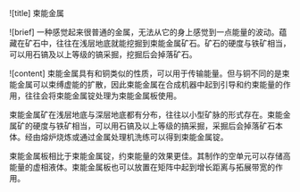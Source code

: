![title]
束能金属

![brief]
一种感觉起来很普通的金属，无法从它的身上感觉到一点能量的波动。蕴藏在矿石中，往往在浅层地底就能挖掘到束能金属矿石。矿石的硬度与铁矿相当，可以用石镐及以上等级的镐采掘，挖掘后会掉落矿石。

![content]
束能金属具有和铜类似的性质，可以用于传输能量。但与铜不同的是束能金属可以束缚虚能的扩散，因此束能金属在合成机器中起到引导和约束能量的作用，往往会将束能金属锭处理为束能金属板使用。

束能金属矿在浅层地底与深层地底都有分布，往往以小型矿脉的形式存在。束能金属矿的硬度与铁矿相当，可以用石镐及以上等级的搞采掘，采掘后会掉落矿石本体。经由熔炉烧炼或通过金属处理机洗练可以得到束能金属锭。

束能金属板相比于束能金属锭，约束能量的效果更佳。其制作的空单元可以存储高能量的虚相液体。束能金属板也可以放置在矩阵中起到增长距离与拓展带宽的作用。